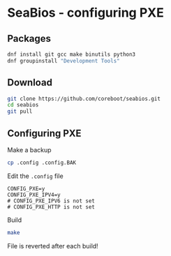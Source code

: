 # SeaBios - configuring PXE

## Packages

```bash
dnf install git gcc make binutils python3
dnf groupinstall "Development Tools"
```

## Download

```bash
git clone https://github.com/coreboot/seabios.git
cd seabios
git pull
```

## Configuring PXE

Make a backup

```bash
cp .config .config.BAK
```

Edit the `.config` file

```
CONFIG_PXE=y
CONFIG_PXE_IPV4=y
# CONFIG_PXE_IPV6 is not set
# CONFIG_PXE_HTTP is not set
```

Build

```bash
make
```

File is reverted after each build!
